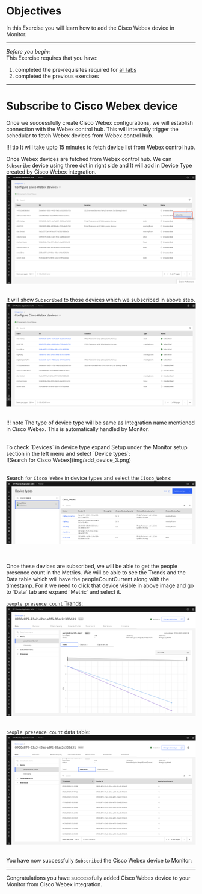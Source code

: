# Objectives
In this Exercise you will learn how to add the Cisco Webex device in Monitor.

---
*Before you begin:*  
This Exercise requires that you have:

1. completed the pre-requisites required for [all labs](prereqs.md)
2. completed the previous exercises

---

# Subscribe to Cisco Webex device

Once we successfully create Cisco Webex configurations, we will establish connection with the Webex control hub. This will internally trigger the schedular to fetch Webex devices from Webex control hub.</br>

!!! tip
    It will take upto 15 minutes to fetch device list from Webex control hub.</br>

Once Webex devices are fetched from Webex control hub. We can `Subscribe` device using three dot in right side and It will add in Device Type created by Cisco Webex integration.</br>
![Subscribe Cisco Webex](img/add_device_1.png)</br></br>

It will show `Subscribed` to those devices which we subscribed in above step.</br>
![Subscribe Cisco Webex](img/add_device_2.png)</br></br>

!!! note
    The type of device type will be same as Integration name mentioned in Cisco Webex. This is automatically handled by Monitor.</br>

</br>
To check `Devices` in device type expand Setup under the Monitor setup section in the left menu and select `Device types`:</br>
![Search for Cisco Webex](img/add_device_3.png)</br></br>

Search for `Cisco Webex` in device types and select the `Cisco_Webex`:</br>
![Select Cisco Webex](img/add_device_4.png)</br></br>

</br>
Once these devices are subscribed, we will be able to get the people presence count in the Metrics. We will be able to see the Trends and the Data table which will have the peopleCountCurrent along with the timestamp. For it we need to click that device visible in above image and go to `Data` tab and expand `Metric` and select it.</br>

`people presence count` Trands:</br>
![Configure Device ID](img/add_device_5.png)</br></br>

`people presence count` data table:</br>
![Configure Device ID](img/add_device_6.png)</br></br>

You have now successfully `Subscribed` the Cisco Webex device to Monitor:

---
Congratulations you have successfully added Cisco Webex device to your Monitor from Cisco Webex integration.</br>